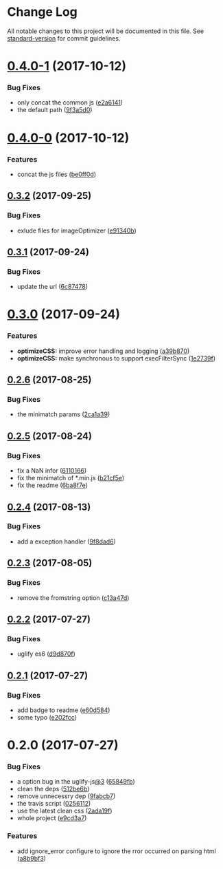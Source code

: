 # Change Log

All notable changes to this project will be documented in this file. See [standard-version](https://github.com/conventional-changelog/standard-version) for commit guidelines.

<a name="0.4.0-1"></a>
# [0.4.0-1](https://github.com/chenzhutian/hexo-all-minifier/compare/v0.4.0-0...v0.4.0-1) (2017-10-12)


### Bug Fixes

* only concat the common js ([e2a6141](https://github.com/chenzhutian/hexo-all-minifier/commit/e2a6141))
* the default path ([9f3a5d0](https://github.com/chenzhutian/hexo-all-minifier/commit/9f3a5d0))



<a name="0.4.0-0"></a>
# [0.4.0-0](https://github.com/chenzhutian/hexo-all-minifier/compare/v0.3.2...v0.4.0-0) (2017-10-12)


### Features

* concat the js files ([be0ff0d](https://github.com/chenzhutian/hexo-all-minifier/commit/be0ff0d))



<a name="0.3.2"></a>
## [0.3.2](https://github.com/chenzhutian/hexo-all-minifier/compare/v0.3.1...v0.3.2) (2017-09-25)


### Bug Fixes

* exlude files for imageOptimizer ([e91340b](https://github.com/chenzhutian/hexo-all-minifier/commit/e91340b))



<a name="0.3.1"></a>
## [0.3.1](https://github.com/chenzhutian/hexo-all-minifier/compare/v0.3.0...v0.3.1) (2017-09-24)


### Bug Fixes

* update the url ([6c87478](https://github.com/chenzhutian/hexo-all-minifier/commit/6c87478))



<a name="0.3.0"></a>
# [0.3.0](https://github.com/unhealthy/hexo-all-minifier/compare/v0.2.6...v0.3.0) (2017-09-24)


### Features

* **optimizeCSS:** improve error handling and logging ([a39b870](https://github.com/unhealthy/hexo-all-minifier/commit/a39b870))
* **optimizeCSS:** make synchronous to support execFilterSync ([1e2739f](https://github.com/unhealthy/hexo-all-minifier/commit/1e2739f))



<a name="0.2.6"></a>
## [0.2.6](https://github.com/unhealthy/hexo-all-minifier/compare/v0.2.5...v0.2.6) (2017-08-25)


### Bug Fixes

* the minimatch params ([2ca1a39](https://github.com/unhealthy/hexo-all-minifier/commit/2ca1a39))



<a name="0.2.5"></a>
## [0.2.5](https://github.com/unhealthy/hexo-all-minifier/compare/v0.2.4...v0.2.5) (2017-08-24)


### Bug Fixes

* fix a NaN infor ([6110166](https://github.com/unhealthy/hexo-all-minifier/commit/6110166))
* fix the minimatch of *.min.js ([b21cf5e](https://github.com/unhealthy/hexo-all-minifier/commit/b21cf5e))
* fix the readme ([6ba8f7e](https://github.com/unhealthy/hexo-all-minifier/commit/6ba8f7e))



<a name="0.2.4"></a>
## [0.2.4](https://github.com/unhealthy/hexo-all-minifier/compare/v0.2.3...v0.2.4) (2017-08-13)


### Bug Fixes

* add a exception handler ([9f8dad6](https://github.com/unhealthy/hexo-all-minifier/commit/9f8dad6))



<a name="0.2.3"></a>
## [0.2.3](https://github.com/unhealthy/hexo-all-minifier/compare/v0.2.2...v0.2.3) (2017-08-05)


### Bug Fixes

* remove the fromstring option ([c13a47d](https://github.com/unhealthy/hexo-all-minifier/commit/c13a47d))



<a name="0.2.2"></a>
## [0.2.2](https://github.com/unhealthy/hexo-all-minifier/compare/v0.2.1...v0.2.2) (2017-07-27)


### Bug Fixes

* uglify es6 ([d9d870f](https://github.com/unhealthy/hexo-all-minifier/commit/d9d870f))



<a name="0.2.1"></a>
## [0.2.1](https://github.com/unhealthy/hexo-all-minifier/compare/v0.2.0...v0.2.1) (2017-07-27)


### Bug Fixes

* add badge to readme ([e60d584](https://github.com/unhealthy/hexo-all-minifier/commit/e60d584))
* some typo ([e202fcc](https://github.com/unhealthy/hexo-all-minifier/commit/e202fcc))



<a name="0.2.0"></a>
# 0.2.0 (2017-07-27)


### Bug Fixes

* a option bug in the uglify-js[@3](https://github.com/3) ([65849fb](https://github.com/unhealthy/hexo-all-minifier/commit/65849fb))
* clean the deps ([512be6b](https://github.com/unhealthy/hexo-all-minifier/commit/512be6b))
* remove unnecessry dep ([9fabcb7](https://github.com/unhealthy/hexo-all-minifier/commit/9fabcb7))
* the travis script ([0256112](https://github.com/unhealthy/hexo-all-minifier/commit/0256112))
* use the latest clean css ([2ada19f](https://github.com/unhealthy/hexo-all-minifier/commit/2ada19f))
* whole project ([e9cd3a7](https://github.com/unhealthy/hexo-all-minifier/commit/e9cd3a7))


### Features

* add ignore_error configure to ignore the rror occurred on parsing html ([a8b9bf3](https://github.com/unhealthy/hexo-all-minifier/commit/a8b9bf3))
